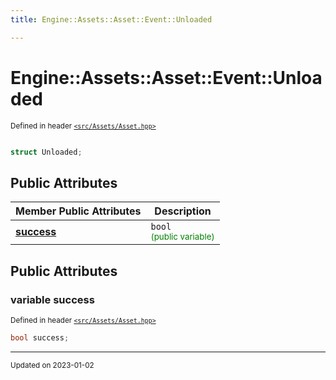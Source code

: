 ```yaml
---
title: Engine::Assets::Asset::Event::Unloaded

---
```


# Engine::Assets::Asset::Event::Unloaded

<sup>Defined in header [`<src/Assets/Asset.hpp>`](/files/Asset_8hpp.md#file-asset.hpp)</sup>



```cpp

struct Unloaded;
```



## Public Attributes

| Member Public Attributes| Description    |
| -------------- | -------------- |
| **[success](/classes/structEngine_1_1Assets_1_1Asset_1_1Event_1_1Unloaded.md#variable-success)** | `bool`<br> <sup><span style="color:green">(public variable)</span></sup> |





## Public Attributes

### variable success

<sup>Defined in header [`<src/Assets/Asset.hpp>`](/files/Asset_8hpp.md#file-asset.hpp)</sup>
```cpp
bool success;
```


-------------------------------

<sub>Updated on 2023-01-02</sub>